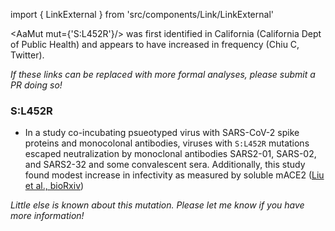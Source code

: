 import { LinkExternal } from 'src/components/Link/LinkExternal'

<AaMut mut={'S:L452R'}/> was first identified in California (<LinkExternal href="https://www.cdph.ca.gov/Programs/OPA/Pages/NR21-020.aspx">California Dept of Public Health</LinkExternal>) and appears to have increased in frequency (<LinkExternal href="https://twitter.com/cychiu98/status/1350985418628587520">Chiu C, Twitter</LinkExternal>). <br/>

_If these links can be replaced with more formal analyses, please submit a PR doing so!_

### S:L452R
- In a study co-incubating psueotyped virus with SARS-CoV-2 spike proteins and monocolonal antibodies, viruses with `S:L452R` mutations escaped neutralization by monoclonal antibodies SARS2-01, SARS-02, and SARS2-32 and some convalescent sera. Additionally, this study found modest increase in infectivity as measured by soluble mACE2 ([Liu et al., bioRxiv](https://www.biorxiv.org/content/10.1101/2020.11.06.372037v1))

_Little else is known about this mutation. Please let me know if you have more information!_
